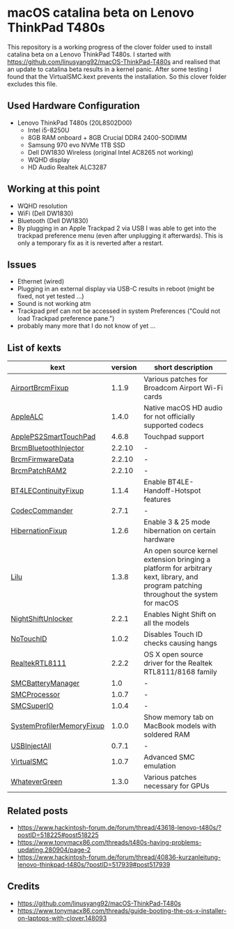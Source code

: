 # macOS catalina beta on Lenovo ThinkPad T480s

This repository is a working progress of the clover folder used to install catalina beta on a Lenovo ThinkPad T480s.
I started with https://github.com/linusyang92/macOS-ThinkPad-T480s and realised that an update to catalina beta results in a kernel panic. After some testing I found that the VirtualSMC.kext prevents the installation. So this clover folder excludes this file.

## Used Hardware Configuration

- Lenovo ThinkPad T480s (20L8S02D00)
  - Intel i5-8250U
  - 8GB RAM onboard + 8GB Crucial DDR4 2400-SODIMM
  - Samsung 970 evo NVMe 1TB SSD
  - Dell DW1830 Wireless (original Intel AC8265 not working)
  - WQHD display
  - HD Audio Realtek ALC3287

## Working at this point

- WQHD resolution
- WiFi (Dell DW1830)
- Bluetooth (Dell DW1830)
- By plugging in an Apple Trackpad 2 via USB I was able to get into the trackpad preference menu (even after unplugging it afterwards). This is only a temporary fix as it is reverted after a restart.

## Issues

- Ethernet (wired)
- Plugging in an external display via USB-C results in reboot (might be fixed, not yet tested ...)
- Sound is not working atm
- Trackpad pref can not be accessed in system Preferences ("Could not load Trackpad preference pane.")
- probably many more that I do not know of yet ...

## List of kexts
| kext  | version | short description |
| ------------- | ------------- | ------------- |
| [AirportBrcmFixup](https://github.com/acidanthera/AirportBrcmFixup) | 1.1.9 | Various patches for Broadcom Airport Wi-Fi cards |
| [AppleALC](https://github.com/acidanthera/AppleALC) | 1.4.0 | Native macOS HD audio for not officially supported codecs |
| [ApplePS2SmartTouchPad](https://github.com/linusyang92/macOS-ThinkPad-T480s) | 4.6.8 | Touchpad support |
| [BrcmBluetoothInjector](https://github.com/RehabMan/OS-X-BrcmPatchRAM) | 2.2.10 | - |
| [BrcmFirmwareData](https://github.com/RehabMan/OS-X-BrcmPatchRAM) | 2.2.10 | - |
| [BrcmPatchRAM2](https://github.com/RehabMan/OS-X-BrcmPatchRAM) | 2.2.10 | - |
| [BT4LEContinuityFixup](https://github.com/acidanthera/BT4LEContinuityFixup) | 1.1.4 | Enable BT4LE-Handoff-Hotspot features |
| [CodecCommander](https://bitbucket.org/RehabMan/os-x-eapd-codec-commander/src/master/) | 2.7.1 | - |
| [HibernationFixup](https://github.com/acidanthera/HibernationFixup) | 1.2.6 | Enable 3 & 25 mode hibernation on certain hardware |
| [Lilu](https://github.com/acidanthera/Lilu/releases) | 1.3.8 | An open source kernel extension bringing a platform for arbitrary kext, library, and program patching throughout the system for macOS |
| [NightShiftUnlocker]( https://github.com/Austere-J/NightShiftUnlocker) | 2.2.1 | Enables Night Shift on all the models |
| [NoTouchID]( https://github.com/al3xtjames/NoTouchID) | 1.0.2 | Disables Touch ID checks causing hangs |
| [RealtekRTL8111](https://github.com/Mieze/RTL8111_driver_for_OS_X) | 2.2.2 | OS X open source driver for the Realtek RTL8111/8168 family |
| [SMCBatteryManager](https://www.hackintosh-forum.de/attachment/105714-e590-zip/) | 1.0 | - |
| [SMCProcessor](https://www.hackintosh-forum.de/attachment/105714-e590-zip/) | 1.0.7 | - |
| [SMCSuperIO](https://www.hackintosh-forum.de/attachment/105714-e590-zip/) | 1.0.4 | - |
| [SystemProfilerMemoryFixup]( https://github.com/Goldfish64/SystemProfilerMemoryFixup) | 1.0.0 | Show memory tab on MacBook models with soldered RAM |
| [USBInjectAll]( https://bitbucket.org/RehabMan/os-x-usb-inject-all/downloads/) | 0.7.1 | - |
| [VirtualSMC]( https://github.com/acidanthera/VirtualSMC/releases) | 1.0.7 | Advanced SMC emulation |
| [WhateverGreen]( https://github.com/acidanthera/WhateverGreen/releases) | 1.3.0 | Various patches necessary for GPUs |

## Related posts
- https://www.hackintosh-forum.de/forum/thread/43618-lenovo-t480s/?postID=518225#post518225
- https://www.tonymacx86.com/threads/t480s-having-problems-updating.280904/page-2
- https://www.hackintosh-forum.de/forum/thread/40836-kurzanleitung-lenovo-thinkpad-t480s/?postID=517939#post517939

## Credits
- https://github.com/linusyang92/macOS-ThinkPad-T480s
- https://www.tonymacx86.com/threads/guide-booting-the-os-x-installer-on-laptops-with-clover.148093
